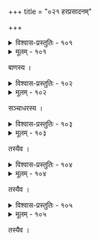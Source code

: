 +++
title = "०२१ हरप्रसादनम्"

+++



<details><summary>विश्वास-प्रस्तुतिः - १०१</summary>

निःशङ्कं शङ्कर करग्रथिताहिभोग  
भोगप्रद प्रदलितामरवैरिवृन्द ।  
वृन्दारकार्चित चिताभसिताङ्गराग  
रागातिदूर दुरितापहर प्रसीद ॥१०१॥
</details>

<details><summary>मूलम् - १०१</summary>

निःशङ्कं शङ्कर करग्रथिताहिभोग  
भोगप्रद प्रदलितामरवैरिवृन्द ।  
वृन्दारकार्चित चिताभसिताङ्गराग  
रागातिदूर दुरितापहर प्रसीद ॥१०१॥
</details>


बाणस्य ।  



<details><summary>विश्वास-प्रस्तुतिः - १०२</summary>

करकलितपिनाक नाकनाथ  
द्विषदुरुमानसशूल शूलपाणे ।  
भव वृषभविमान मानशौण्ड  
त्रिजगदकारणतारक प्रसीद ॥१०२॥
</details>

<details><summary>मूलम् - १०२</summary>

करकलितपिनाक नाकनाथ  
द्विषदुरुमानसशूल शूलपाणे ।  
भव वृषभविमान मानशौण्ड  
त्रिजगदकारणतारक प्रसीद ॥१०२॥
</details>


सञ्चाधरस्य ।  



<details><summary>विश्वास-प्रस्तुतिः - १०३</summary>

कटुविशिखशिखिप्रपञ्च पञ्चा  
नन धनदप्रियमित्र मित्रनेत्र ।  
धृतसकलविकल्प कल्पशेष  
प्रकटमहानट नाटय प्रसादम् ॥१०३॥
</details>

<details><summary>मूलम् - १०३</summary>

कटुविशिखशिखिप्रपञ्च पञ्चा  
नन धनदप्रियमित्र मित्रनेत्र ।  
धृतसकलविकल्प कल्पशेष  
प्रकटमहानट नाटय प्रसादम् ॥१०३॥
</details>


तस्यैव ।  



<details><summary>विश्वास-प्रस्तुतिः - १०४</summary>

भव शिव शवभस्मगौर गौरी  
ग्रथितशरीर सरीसृपोत्तरीय ।  
स्मरहर हर भीम भीमभूत  
प्रकरभयङ्कर शङ्कर प्रसीद ॥१०४॥
</details>

<details><summary>मूलम् - १०४</summary>

भव शिव शवभस्मगौर गौरी  
ग्रथितशरीर सरीसृपोत्तरीय ।  
स्मरहर हर भीम भीमभूत  
प्रकरभयङ्कर शङ्कर प्रसीद ॥१०४॥
</details>


तस्यैव ।  



<details><summary>विश्वास-प्रस्तुतिः - १०५</summary>

धृतनिधनधनुः प्रचण्ड चण्डी  
मुखकमलभ्रमरामराधिनाथ ।  
हर रणरणकान्त कान्तमूर्ते  
गगनदुकूल विकूलयापदं नः ॥१०५॥
</details>

<details><summary>मूलम् - १०५</summary>

धृतनिधनधनुः प्रचण्ड चण्डी  
मुखकमलभ्रमरामराधिनाथ ।  
हर रणरणकान्त कान्तमूर्ते  
गगनदुकूल विकूलयापदं नः ॥१०५॥
</details>


तस्यैव ।  

